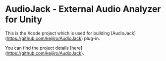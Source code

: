 AudioJack - External Audio Analyzer for Unity
=============================================

This is the Xcode project which is used for building [AudioJack]
(https://github.com/keijiro/AudioJack) plug-in.

You can find the project details [here]
(https://github.com/keijiro/AudioJack).
